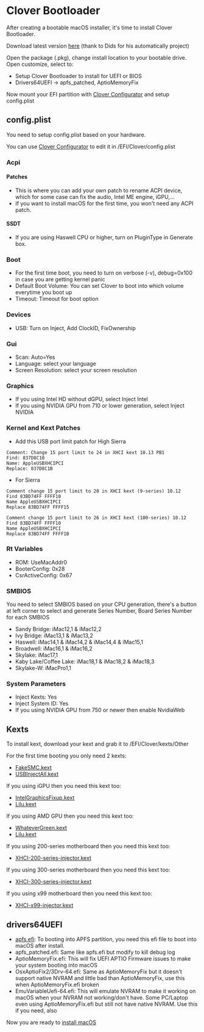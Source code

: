 # Clover Bootloader

After creating a bootable macOS installer, it's time to install Clover Bootloader.

Download latest version [here](https://github.com/Dids/clover-builder/releases/) (thank to Dids for his automatically project)

Open the package (.pkg), change install location to your bootable drive. Open customize, select to:

- Setup Clover Bootloader to install for UEFI or BIOS
- Drivers64UEFI -> apfs_patched, AptioMemoryFix

Now mount your EFI partition with [Clover Configurator](https://mackie100projects.altervista.org/download-clover-configurator/) and setup config.plist

## config.plist

You need to setup config.plist based on your hardware. 

You can use [Clover Configurator](https://mackie100projects.altervista.org/download-clover-configurator/) to edit it in /EFI/Clover/config.plist

### Acpi

#### Patches

- This is where you can add your own patch to rename ACPI device, which for some case can fix the audio, Intel ME engine, iGPU,...
- If you want to install macOS for the first time, you won't need any ACPI patch.

#### SSDT

- If you are using Haswell CPU or higher, turn on PluginType in Generate box.

### Boot

- For the first time boot, you need to turn on verbose (-v), debug=0x100 in case you are getting kernel panic
- Default Boot Volume: You can set Clover to boot into which volume everytime you boot up
- Timeout: Timeout for boot option

### Devices

- USB: Turn on Inject, Add ClockID, FixOwnership

### Gui

- Scan: Auto=Yes
- Language: select your language
- Screen Resolution: select your screen resolution

### Graphics

- If you using Intel HD without dGPU, select Inject Intel
- If you using NVIDIA GPU from 710 or lower generation, select Inject NVIDIA

### Kernel and Kext Patches

- Add this USB port limit patch for High Sierra

```
Comment: Change 15 port limit to 24 in XHCI kext 10.13 PB1
Find: 837D8C10
Name: AppleUSBXHCIPCI
Replace: 837D8C1B
```
- For Sierra

```
Comment change 15 port limit to 20 in XHCI kext (9-series) 10.12
Find 83BD74FF FFFF10
Name AppleUSBXHCIPCI
Replace 83BD74FF FFFF15

Comment change 15 port limit to 26 in XHCI kext (100-series) 10.12
Find 83BD74FF FFFF10
Name AppleUSBXHCIPCI
Replace 83BD74FF FFFF1B
```

### Rt Variables

- ROM: UseMacAddr0
- BooterConfig: 0x28
- CsrActiveConfig: 0x67

### SMBIOS

You need to select SMBIOS based on your CPU generation, there's a button at left corner to select and generate Series Number, Board Series Number for each SMBIOS

- Sandy Bridge: iMac12,1 & iMac12,2
- Ivy Bridge: iMac13,1 & iMac13,2
- Haswell: iMac14,1 & iMac14,2 & iMac14,4 & iMac15,1
- Broadwell: iMac16,1 & iMac16,2 
- Skylake: iMac17,1
- Kaby Lake/Coffee Lake: iMac18,1 & iMac18,2 & iMac18,3
- Skylake-W: iMacPro1,1

### System Parameters

- Inject Kexts: Yes
- Inject System ID: Yes
- If you using NVIDIA GPU from 750 or newer then enable NvidiaWeb

## Kexts

To install kext, download your kext and grab it to /EFI/Clover/kexts/Other

For the first time booting you only need 2 kexts:

- [FakeSMC.kext](https://bitbucket.org/RehabMan/os-x-fakesmc-kozlek/downloads/)
- [USBInjectAll.kext](https://bitbucket.org/RehabMan/os-x-usb-inject-all/downloads/)

If you using iGPU then you need this kext too:

- [IntelGraphicsFixup.kext](https://github.com/lvs1974/IntelGraphicsFixup/releases)
- [Lilu.kext](https://github.com/vit9696/Lilu/releases)

If you using AMD GPU then you need this kext too:

- [WhateverGreen.kext](https://github.com/vit9696/WhateverGreen/releases)
- [Lilu.kext](https://github.com/vit9696/Lilu/releases)

If you using 200-series motherboard then you need this kext too:

- [XHCI-200-series-injector.kext](Kext/XHCI-200-series-injector.kext.zip)

If you using 300-series motherboard then you need this kext too:

- [XHCI-300-series-injector.kext](Kext/XHCI-300-series-injector.kext.zip)

If you using x99 motherboard then you need this kext too:

- [XHCI-x99-injector.kext](XHCI-x99-injector.kext.zip)

## drivers64UEFI

- [apfs.efi](https://github.com/piiiggg/apfs.efi): To booting into APFS partition, you need this efi file to boot into macOS after install.
- apfs_patched.efi: Same like apfs.efi but modify to kill debug log
- AptioMemoryFix.efi: This will fix UEFI APTIO Firmware issues to make your system booting into macOS
- OsxAptioFix2/3Drv-64.efi: Same as AptioMemoryFix but it doesn't support native NVRAM and little bad than AptioMemoryFix, use this when AptioMemoryFix.efi broken
- EmuVariableUefi-64.efi: This will emulate NVRAM to make it working on macOS when your NVRAM not working/don't have. Some PC/Laptop even using AptioMemoryFix.efi but still not have native NVRAM. Use this if you need, also 

Now you are ready to [install macOS](install.md)

